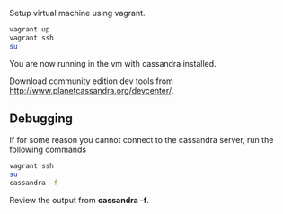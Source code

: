 Setup virtual machine using vagrant.

```bash
vagrant up
vagrant ssh
su
```
You are now running in the vm with cassandra installed.

Download community edition dev tools from http://www.planetcassandra.org/devcenter/.

## Debugging

If for some reason you cannot connect to the cassandra server, run the following commands

```bash
vagrant ssh
su
cassandra -f
```

Review the output from __cassandra -f__.
